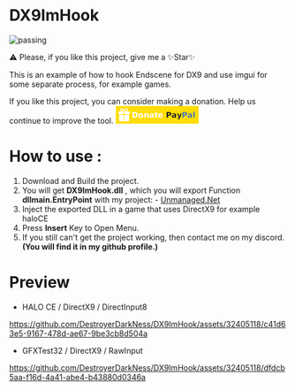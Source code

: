 # DX9ImHook
![passing](https://img.shields.io/badge/build-passing-brightgreen) 

⚠️ Please, if you like this project, give me a ✨Star✨

This is an example of how to hook Endscene for DX9 and use imgui for some separate process, for example games.

If you like this project, you can consider making a donation. Help us continue to improve the tool.
[![Doate Image](https://raw.githubusercontent.com/poucotm/Links/master/image/PayPal/donate-paypal.png)][PM] 

# How to use :

1) Download and Build the project.
2) You will get **DX9ImHook.dll** , which you will export Function **dllmain.EntryPoint** with my project: - [Unmanaged.Net](https://github.com/DestroyerDarkNess/Unmanaged.Net)
4) Inject the exported DLL in a game that uses DirectX9 for example haloCE
5) Press **Insert** Key to Open Menu.
6) If you still can't get the project working, then contact me on my discord. **(You will find it in my github profile.)**

# Preview

- HALO CE / DirectX9 / DirectInput8
  
https://github.com/DestroyerDarkNess/DX9ImHook/assets/32405118/c41d63e5-9167-478d-ae67-9be3cb8d504a



- GFXTest32 / DirectX9 / RawInput

https://github.com/DestroyerDarkNess/DX9ImHook/assets/32405118/dfdcb5aa-f16d-4a41-abe4-b43880d0346a



[PM]:https://www.paypal.me/SalvadorKrilewski "PayPal"
